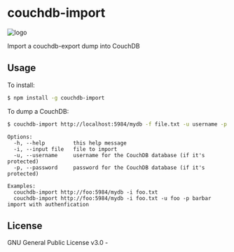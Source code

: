 couchdb-import
======
![logo](https://upload.wikimedia.org/wikipedia/commons/thumb/f/f8/CouchDB.svg/290px-CouchDB.svg.png)

Import a couchdb-export dump into CouchDB

Usage
--------

To install:

```bash
$ npm install -g couchdb-import
```

To dump a CouchDB:

```bash
$ couchdb-import http://localhost:5984/mydb -f file.txt -u username -p password
```

```
Options:
  -h, --help         this help message        
  -i, --input file   file to import
  -u, --username     username for the CouchDB database (if it's protected)
  -p, --password     password for the CouchDB database (if it's protected)

Examples:
  couchdb-import http://foo:5984/mydb -i foo.txt  
  couchdb-import http://foo:5984/mydb -i foo.txt -u foo -p barbar import with authenfication
```


## License
GNU General Public License v3.0 -



